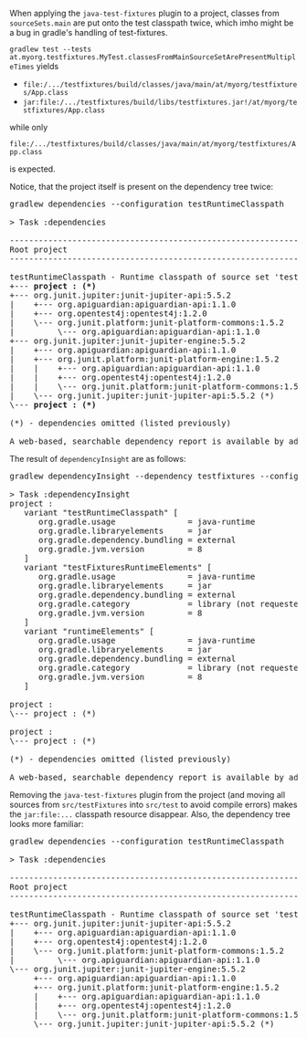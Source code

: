 When applying the `java-test-fixtures` plugin to a project, classes from `sourceSets.main` are put onto the test classpath twice, which imho might be a bug in gradle's handling of test-fixtures.

`gradlew test --tests at.myorg.testfixtures.MyTest.classesFromMainSourceSetArePresentMultipleTimes` yields

* `file:/.../testfixtures/build/classes/java/main/at/myorg/testfixtures/App.class`
* `jar:file:/.../testfixtures/build/libs/testfixtures.jar!/at/myorg/testfixtures/App.class`

while only

`file:/.../testfixtures/build/classes/java/main/at/myorg/testfixtures/App.class`

is expected.

Notice, that the project itself is present on the dependency tree twice:

<pre>
gradlew dependencies --configuration testRuntimeClasspath

> Task :dependencies

------------------------------------------------------------
Root project
------------------------------------------------------------

testRuntimeClasspath - Runtime classpath of source set 'test'.
+--- <b>project : (*)</b>
+--- org.junit.jupiter:junit-jupiter-api:5.5.2
|    +--- org.apiguardian:apiguardian-api:1.1.0
|    +--- org.opentest4j:opentest4j:1.2.0
|    \--- org.junit.platform:junit-platform-commons:1.5.2
|         \--- org.apiguardian:apiguardian-api:1.1.0
+--- org.junit.jupiter:junit-jupiter-engine:5.5.2
|    +--- org.apiguardian:apiguardian-api:1.1.0
|    +--- org.junit.platform:junit-platform-engine:1.5.2
|    |    +--- org.apiguardian:apiguardian-api:1.1.0
|    |    +--- org.opentest4j:opentest4j:1.2.0
|    |    \--- org.junit.platform:junit-platform-commons:1.5.2 (*)
|    \--- org.junit.jupiter:junit-jupiter-api:5.5.2 (*)
\--- <b>project : (*)</b>

(*) - dependencies omitted (listed previously)

A web-based, searchable dependency report is available by adding the --scan option.
</pre>

The result of `dependencyInsight` are as follows:

<pre>
gradlew dependencyInsight --dependency testfixtures --configuration testRuntimeClasspath

> Task :dependencyInsight
project :
   variant "testRuntimeClasspath" [
      org.gradle.usage               = java-runtime
      org.gradle.libraryelements     = jar
      org.gradle.dependency.bundling = external
      org.gradle.jvm.version         = 8
   ]
   variant "testFixturesRuntimeElements" [
      org.gradle.usage               = java-runtime
      org.gradle.libraryelements     = jar
      org.gradle.dependency.bundling = external
      org.gradle.category            = library (not requested)
      org.gradle.jvm.version         = 8
   ]
   variant "runtimeElements" [
      org.gradle.usage               = java-runtime
      org.gradle.libraryelements     = jar
      org.gradle.dependency.bundling = external
      org.gradle.category            = library (not requested)
      org.gradle.jvm.version         = 8
   ]

project :
\--- project : (*)

project :
\--- project : (*)

(*) - dependencies omitted (listed previously)

A web-based, searchable dependency report is available by adding the --scan option.
</pre>

Removing the `java-test-fixtures` plugin from the project (and moving all sources from `src/testFixtures` into `src/test` to
avoid compile errors) makes the `jar:file:...`
classpath resource disappear. Also, the dependency tree looks more familiar:

<pre>
gradlew dependencies --configuration testRuntimeClasspath

> Task :dependencies

------------------------------------------------------------
Root project
------------------------------------------------------------

testRuntimeClasspath - Runtime classpath of source set 'test'.
+--- org.junit.jupiter:junit-jupiter-api:5.5.2
|    +--- org.apiguardian:apiguardian-api:1.1.0
|    +--- org.opentest4j:opentest4j:1.2.0
|    \--- org.junit.platform:junit-platform-commons:1.5.2
|         \--- org.apiguardian:apiguardian-api:1.1.0
\--- org.junit.jupiter:junit-jupiter-engine:5.5.2
     +--- org.apiguardian:apiguardian-api:1.1.0
     +--- org.junit.platform:junit-platform-engine:1.5.2
     |    +--- org.apiguardian:apiguardian-api:1.1.0
     |    +--- org.opentest4j:opentest4j:1.2.0
     |    \--- org.junit.platform:junit-platform-commons:1.5.2 (*)
     \--- org.junit.jupiter:junit-jupiter-api:5.5.2 (*)
</pre>
